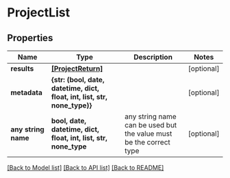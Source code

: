 # ProjectList


## Properties
Name | Type | Description | Notes
------------ | ------------- | ------------- | -------------
**results** | [**[ProjectReturn]**](ProjectReturn.md) |  | [optional] 
**metadata** | **{str: (bool, date, datetime, dict, float, int, list, str, none_type)}** |  | [optional] 
**any string name** | **bool, date, datetime, dict, float, int, list, str, none_type** | any string name can be used but the value must be the correct type | [optional]

[[Back to Model list]](../README.md#documentation-for-models) [[Back to API list]](../README.md#documentation-for-api-endpoints) [[Back to README]](../README.md)


